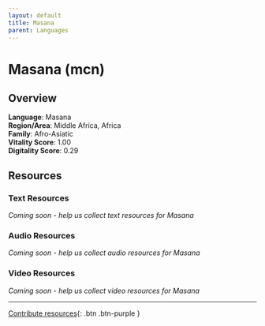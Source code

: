 ```yaml
---
layout: default
title: Masana
parent: Languages
---
```


# Masana (mcn)

## Overview

**Language**: Masana  
**Region/Area**: Middle Africa, Africa  
**Family**: Afro-Asiatic  
**Vitality Score**: 1.00  
**Digitality Score**: 0.29  

## Resources

### Text Resources
*Coming soon - help us collect text resources for Masana*

### Audio Resources
*Coming soon - help us collect audio resources for Masana*

### Video Resources
*Coming soon - help us collect video resources for Masana*

---

[Contribute resources](https://fairtrain.github.io/){: .btn .btn-purple }
